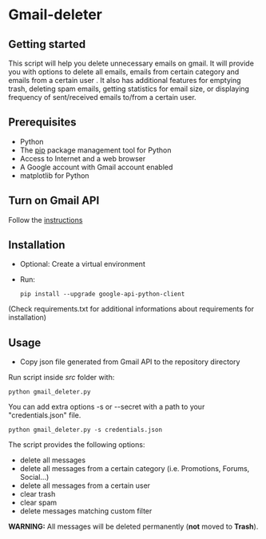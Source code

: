 # Gmail-deleter

Getting started
---------------

This script will help you delete unnecessary emails on gmail. It will provide you with options to delete all emails, emails from certain category and emails from a certain user . It also has additional features for emptying trash, deleting spam emails, getting statistics for email size, or displaying frequency of sent/received emails to/from a certain user.


Prerequisites
-------------

 - Python
 - The [pip](https://pypi.python.org/pypi/pip) package management tool for Python
 - Access to Internet and a web browser
 - A Google account with Gmail account enabled
 - matplotlib for Python


Turn on Gmail API
-----------------

Follow the [instructions](https://developers.google.com/gmail/api/quickstart/python#step_1_turn_on_the_api_name)

Installation
------------

 - Optional: Create a virtual environment

 - Run:

   `pip install --upgrade google-api-python-client`


(Check requirements.txt for additional informations about requirements for installation)

Usage
-----

 - Copy json file generated from Gmail API to the repository directory


Run script inside *src* folder with:

`python gmail_deleter.py`

You can add extra options -s or --secret with a path to your "credentials.json" file.

`python gmail_deleter.py -s credentials.json`

The script provides the following options:
 - delete all messages
 - delete all messages from a certain category (i.e. Promotions, Forums, Social...)
 - delete all messages from a certain user
 - clear trash
 - clear spam
 - delete messages matching custom filter

**WARNING:** All messages will be deleted permanently (**not** moved to **Trash**).
